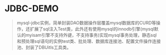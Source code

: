 # JDBC-DEMO
>mysql-jdbc实例，简单封装DAO数据操作层覆盖mysql数据库的CURD等操作，还扩展了sql注入Test类，此外还有使用mysql的innodb引擎(mysql默认的myisam引擎不支持外键，不支持事务)实现mysql事务处理，静态sql和预处理sql语句的实例test类、批处理、数据库连接池、配置文件操作连接池、封装了DBUitls工具类。
